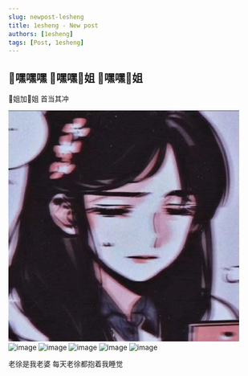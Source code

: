 ```yaml
---
slug: newpost-lesheng
title: 1esheng - New post
authors: [1esheng]
tags: [Post, 1esheng]
---
```


## 🤭嘿嘿嘿 🤭嘿嘿🐏姐 🤭嘿嘿🐍姐

🐏姐加🐍姐 
首当其冲

![img](91392822.png)
![image](https://user-images.githubusercontent.com/91392822/139607241-f52e2631-94b8-4360-a0b7-41cb9d30f928.png)
![image](https://user-images.githubusercontent.com/91392822/139607245-624d5525-150e-4ea0-9f4a-7d98c1e2e719.png)
![image](https://user-images.githubusercontent.com/91392822/139607325-006b34e1-70a2-40c9-aad6-81c6a2e20e62.png)
![image](https://user-images.githubusercontent.com/91392822/139607329-b5b6f979-9e59-4060-82a0-c3fa02544c20.png)
![image](https://user-images.githubusercontent.com/91392822/139607345-e1ce3de4-298c-4f7a-92e8-33c52d965899.png)

老徐是我老婆
每天老徐都抱着我睡觉
